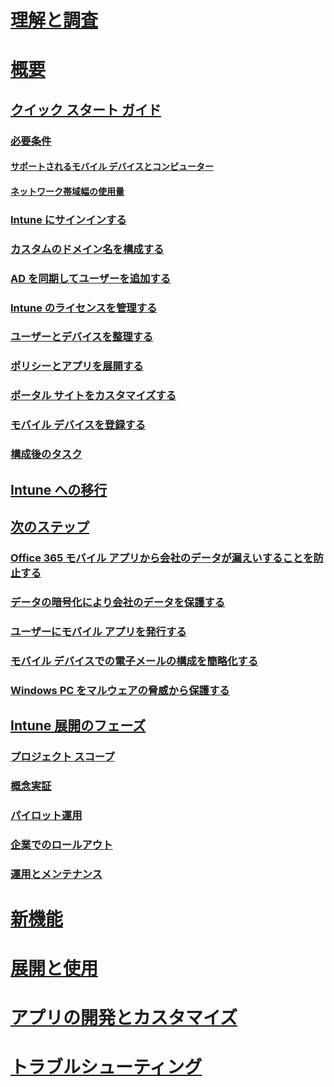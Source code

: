 # [理解と調査](/intune/understand-explore/introduction-to-microsoft-intune)
# [概要](get-started.md)
## [クイック スタート ガイド](start-with-a-paid-subscription-to-microsoft-intune.md)
### [必要条件](what-to-know-before-you-start-microsoft-intune.md)
#### [サポートされるモバイル デバイスとコンピューター](supported-mobile-devices-and-computers.md)
#### [ネットワーク帯域幅の使用量](network-bandwidth-use.md)
### [Intune にサインインする](start-with-a-paid-subscription-to-microsoft-intune-step-1.md)
### [カスタムのドメイン名を構成する](start-with-a-paid-subscription-to-microsoft-intune-step-2.md)
### [AD を同期してユーザーを追加する](start-with-a-paid-subscription-to-microsoft-intune-step-3.md)
### [Intune のライセンスを管理する](start-with-a-paid-subscription-to-microsoft-intune-step-4.md)
### [ユーザーとデバイスを整理する](start-with-a-paid-subscription-to-microsoft-intune-step-5.md)
### [ポリシーとアプリを展開する](start-with-a-paid-subscription-to-microsoft-intune-step-6.md)
### [ポータル サイトをカスタマイズする](start-with-a-paid-subscription-to-microsoft-intune-step-7.md)
### [モバイル デバイスを登録する](start-with-a-paid-subscription-to-microsoft-intune-step-8.md)
### [構成後のタスク](post-configuration-tasks.md)
## [Intune への移行](migrate-to-intune.md)
## [次のステップ](prevent-company-data-leaks-from-Office-365-mobile-apps.md)
### [Office 365 モバイル アプリから会社のデータが漏えいすることを防止する](prevent-company-data-leaks-from-Office-365-mobile-apps.md)
### [データの暗号化により会社のデータを保護する](protect-data-encryption.md)
### [ユーザーにモバイル アプリを発行する](publish-mobile-apps-to-users.md)
### [モバイル デバイスでの電子メールの構成を簡略化する](simplify-email-configuration-on-mobile-devices.md)
### [Windows PC をマルウェアの脅威から保護する](protect-pcs-against-malware-threats.md)
## [Intune 展開のフェーズ](rollout-phases-for-microsoft-intune-deployment.md)
### [プロジェクト スコープ](project-scope.md)
### [概念実証](proof-of-concept.md)
### [パイロット運用](pilot.md)
### [企業でのロールアウト](enterprise-rollout.md)
### [運用とメンテナンス](operations-and-maintenance.md)
# [新機能](/intune/whats-new/whats-new-in-microsoft-intune)
# [展開と使用](/intune/deploy-use/overview-of-device-and-app-lifecycles-in-microsoft-intune)
# [アプリの開発とカスタマイズ](/intune/develop/intune-app-sdk)
# [トラブルシューティング](/intune/troubleshoot/general-troubleshooting-tips-for-microsoft-intune)


<!--HONumber=Nov16_HO4-->


